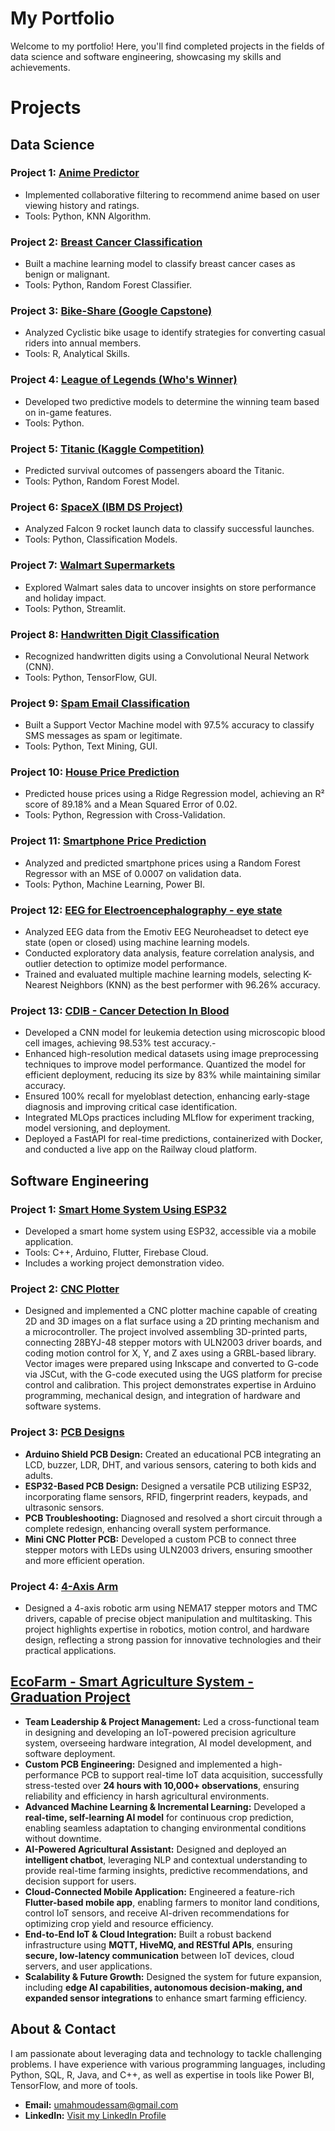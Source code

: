 # My Portfolio  

Welcome to my portfolio! Here, you'll find completed projects in the fields of data science and software engineering, showcasing my skills and achievements.  

# Projects  

## Data Science  

### Project 1: [Anime Predictor](https://github.com/MahmoudEssam707/portfolio-projects/tree/main/Data-Science/Anime%20Predictor)  
- Implemented collaborative filtering to recommend anime based on user viewing history and ratings.  
- Tools: Python, KNN Algorithm.  

### Project 2: [Breast Cancer Classification](https://github.com/MahmoudEssam707/portfolio-projects/tree/main/Data-Science/Breast%20cancer%20prediction)  
- Built a machine learning model to classify breast cancer cases as benign or malignant.  
- Tools: Python, Random Forest Classifier.  

### Project 3: [Bike-Share (Google Capstone)](https://github.com/MahmoudEssam707/portfolio-projects/tree/main/Data-Science/Google%20Capstone(Bike%20Share))  
- Analyzed Cyclistic bike usage to identify strategies for converting casual riders into annual members.  
- Tools: R, Analytical Skills.  

### Project 4: [League of Legends (Who's Winner)](https://github.com/MahmoudEssam707/portfolio-projects/tree/main/Data-Science/League%20of%20legands%20(Who's%20winner))  
- Developed two predictive models to determine the winning team based on in-game features.  
- Tools: Python.  

### Project 5: [Titanic (Kaggle Competition)](https://github.com/MahmoudEssam707/portfolio-projects/tree/main/Data-Science/Titanic)  
- Predicted survival outcomes of passengers aboard the Titanic.  
- Tools: Python, Random Forest Model.  

### Project 6: [SpaceX (IBM DS Project)](https://github.com/MahmoudEssam707/portfolio-projects/tree/main/Data-Science/SpaceX)  
- Analyzed Falcon 9 rocket launch data to classify successful launches.  
- Tools: Python, Classification Models.  

### Project 7: [Walmart Supermarkets](https://github.com/MahmoudEssam707/portfolio-projects/tree/main/Data-Science/Walmart)  
- Explored Walmart sales data to uncover insights on store performance and holiday impact.  
- Tools: Python, Streamlit.  

### Project 8: [Handwritten Digit Classification](https://github.com/MahmoudEssam707/portfolio-projects/tree/main/Data-Science/Handwritten%20Digit%20Recognition)  
- Recognized handwritten digits using a Convolutional Neural Network (CNN).  
- Tools: Python, TensorFlow, GUI.  

### Project 9: [Spam Email Classification](https://github.com/MahmoudEssam707/portfolio-projects/tree/main/Data-Science/Spam%20Email%20Classification)  
- Built a Support Vector Machine model with 97.5% accuracy to classify SMS messages as spam or legitimate.  
- Tools: Python, Text Mining, GUI.  

### Project 10: [House Price Prediction](https://github.com/MahmoudEssam707/portfolio-projects/tree/main/Data-Science/House%20Price%20Prediction)  
- Predicted house prices using a Ridge Regression model, achieving an R² score of 89.18% and a Mean Squared Error of 0.02.  
- Tools: Python, Regression with Cross-Validation.  

### Project 11: [Smartphone Price Prediction](https://github.com/MahmoudEssam707/portfolio-projects/tree/main/Data-Science/Smartphone%20Prediction)  
- Analyzed and predicted smartphone prices using a Random Forest Regressor with an MSE of 0.0007 on validation data.  
- Tools: Python, Machine Learning, Power BI.

### Project 12: [EEG for Electroencephalography - eye state](https://github.com/MahmoudEssam707/portfolio-projects/tree/main/Data-Science/ElectroEncePhalogram)
- Analyzed EEG data from the Emotiv EEG Neuroheadset to detect eye state (open or closed) using machine learning models.
- Conducted exploratory data analysis, feature correlation analysis, and outlier detection to optimize model performance.
- Trained and evaluated multiple machine learning models, selecting K-Nearest Neighbors (KNN) as the best performer with 96.26\% accuracy.

### Project 13: [CDIB - Cancer Detection In Blood](https://github.com/MahmoudEssam707/portfolio-projects/tree/main/Data-Science/CDB%20-%20Cancer%20Detction%20in%20Blood)
- Developed a CNN model for leukemia detection using microscopic blood cell images, achieving 98.53% test accuracy.-
- Enhanced high-resolution medical datasets using image preprocessing techniques to improve model performance. Quantized the
model for efficient deployment, reducing its size by 83% while maintaining similar accuracy.
- Ensured 100% recall for myeloblast detection, enhancing early-stage diagnosis and improving critical case identification.
- Integrated MLOps practices including MLflow for experiment tracking, model versioning, and deployment.
- Deployed a FastAPI for real-time predictions, containerized with Docker, and conducted a live app on the Railway cloud platform.

## Software Engineering  

### Project 1: [Smart Home System Using ESP32](https://github.com/MahmoudEssam707/portfolio-projects/tree/main/Software-engineer/Project%20(Smart%20Home%20System))  
- Developed a smart home system using ESP32, accessible via a mobile application.  
- Tools: C++, Arduino, Flutter, Firebase Cloud.  
- Includes a working project demonstration video.  

### Project 2: [CNC Plotter](https://github.com/MahmoudEssam707/portfolio-projects/tree/main/Software-engineer/CNC%20PLOTTER)   
- Designed and implemented a CNC plotter machine capable of creating 2D and 3D images on a flat surface using a 2D printing mechanism and a microcontroller. The project involved assembling 3D-printed parts, connecting 28BYJ-48 stepper motors with ULN2003 driver boards, and coding motion control for X, Y, and Z axes using a GRBL-based library. Vector images were prepared using Inkscape and converted to G-code via JSCut, with the G-code executed using the UGS platform for precise control and calibration. This project demonstrates expertise in Arduino programming, mechanical design, and integration of hardware and software systems.  

### Project 3: [PCB Designs](https://github.com/MahmoudEssam707/portfolio-projects/tree/main/Software-engineer/PCB)
- **Arduino Shield PCB Design:** Created an educational PCB integrating an LCD, buzzer, LDR, DHT, and various sensors, catering to both kids and adults.  
- **ESP32-Based PCB Design:** Designed a versatile PCB utilizing ESP32, incorporating flame sensors, RFID, fingerprint readers, keypads, and ultrasonic sensors.  
- **PCB Troubleshooting:** Diagnosed and resolved a short circuit through a complete redesign, enhancing overall system performance.  
- **Mini CNC Plotter PCB:** Developed a custom PCB to connect three stepper motors with LEDs using ULN2003 drivers, ensuring smoother and more efficient operation.  

### Project 4: [4-Axis Arm](https://github.com/MahmoudEssam707/portfolio-projects/tree/main/Software-engineer/ARM)  
- Designed a 4-axis robotic arm using NEMA17 stepper motors and TMC drivers, capable of precise object manipulation and multitasking. This project highlights expertise in robotics, motion control, and hardware design, reflecting a strong passion for innovative technologies and their practical applications.  

## [EcoFarm - Smart Agriculture System - Graduation Project](https://github.com/MahmoudEssam707/EcoFarm)  

- **Team Leadership & Project Management:** Led a cross-functional team in designing and developing an IoT-powered precision agriculture system, overseeing hardware integration, AI model development, and software deployment.  
- **Custom PCB Engineering:** Designed and implemented a high-performance PCB to support real-time IoT data acquisition, successfully stress-tested over **24 hours with 10,000+ observations**, ensuring reliability and efficiency in harsh agricultural environments.  
- **Advanced Machine Learning & Incremental Learning:** Developed a **real-time, self-learning AI model** for continuous crop prediction, enabling seamless adaptation to changing environmental conditions without downtime.  
- **AI-Powered Agricultural Assistant:** Designed and deployed an **intelligent chatbot**, leveraging NLP and contextual understanding to provide real-time farming insights, predictive recommendations, and decision support for users.  
- **Cloud-Connected Mobile Application:** Engineered a feature-rich **Flutter-based mobile app**, enabling farmers to monitor land conditions, control IoT sensors, and receive AI-driven recommendations for optimizing crop yield and resource efficiency.  
- **End-to-End IoT & Cloud Integration:** Built a robust backend infrastructure using **MQTT, HiveMQ, and RESTful APIs**, ensuring **secure, low-latency communication** between IoT devices, cloud servers, and user applications.  
- **Scalability & Future Growth:** Designed the system for future expansion, including **edge AI capabilities, autonomous decision-making, and expanded sensor integrations** to enhance smart farming efficiency.  


## About & Contact  

I am passionate about leveraging data and technology to tackle challenging problems. I have experience with various programming languages, including Python, SQL, R, Java, and C++, as well as expertise in tools like Power BI, TensorFlow, and more of tools.
- **Email:** umahmoudessam@gmail.com  
- **LinkedIn:** [Visit my LinkedIn Profile](https://www.linkedin.com/in/mahmoudessam7/)  
